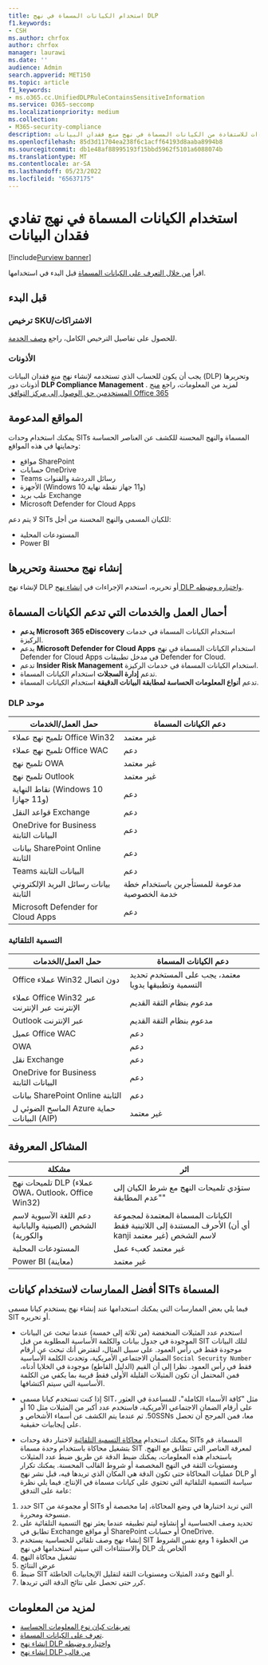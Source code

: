 ```yaml
---
title: استخدام الكيانات المسماة في نهج DLP
f1.keywords:
- CSH
ms.author: chrfox
author: chrfox
manager: laurawi
ms.date: ''
audience: Admin
search.appverid: MET150
ms.topic: article
f1_keywords:
- ms.o365.cc.UnifiedDLPRuleContainsSensitiveInformation
ms.service: O365-seccomp
ms.localizationpriority: medium
ms.collection:
- M365-security-compliance
description: استخدم هذه الإجراءات للاستفادة من الكيانات المسماة في نهج منع فقدان البيانات
ms.openlocfilehash: 85d3d11704ea238f6c1acff64193d8aaba8994b8
ms.sourcegitcommit: db1e48af88995193f15bbd5962f5101a6088074b
ms.translationtype: MT
ms.contentlocale: ar-SA
ms.lasthandoff: 05/23/2022
ms.locfileid: "65637175"
---
```

# <a name="use-named-entities-in-your-data-loss-prevention-policies"></a>استخدام الكيانات المسماة في نهج تفادي فقدان البيانات

[!include[Purview banner](../includes/purview-rebrand-banner.md)]

اقرأ [من خلال التعرف على الكيانات المسماة](named-entities-learn.md) قبل البدء في استخدامها.

## <a name="before-you-begin"></a>قبل البدء

### <a name="skusubscriptions-licensing"></a>ترخيص SKU/الاشتراكات

للحصول على تفاصيل الترخيص الكامل، راجع [وصف الخدمة](/office365/servicedescriptions/microsoft-365-service-descriptions/microsoft-365-tenantlevel-services-licensing-guidance/microsoft-365-security-compliance-licensing-guidance#information-protection-data-classification-analytics-overview-content--activity-explorer).

### <a name="permissions"></a>الأذونات

يجب أن يكون للحساب الذي تستخدمه لإنشاء نهج منع فقدان البيانات (DLP) وتحريرها أذونات دور **DLP Compliance Management** . لمزيد من المعلومات، راجع [منح المستخدمين حق الوصول إلى مركز التوافق Office 365](../security/office-365-security/grant-access-to-the-security-and-compliance-center.md)


## <a name="supported-locations"></a>المواقع المدعومة

يمكنك استخدام وحدات SITs المسماة والنهج المحسنة للكشف عن العناصر الحساسة وحمايتها في هذه المواقع:

- مواقع SharePoint
- حسابات OneDrive
- Teams رسائل الدردشة والقنوات
- الأجهزة (Windows 10 و11 جهاز نقطة نهاية)
- علب بريد Exchange
- Microsoft Defender for Cloud Apps

لا يتم دعم SITs للكيان المسمى والنهج المحسنة من أجل:

- المستودعات المحلية
- Power BI

## <a name="create-and-edit-enhanced-policies"></a>إنشاء نهج محسنة وتحريرها

لإنشاء نهج DLP أو تحريره، استخدم الإجراءات في [إنشاء نهج DLP واختباره وضبطه](create-test-tune-dlp-policy.md).

## <a name="workloads-and-services-that-support-named-entities"></a>أحمال العمل والخدمات التي تدعم الكيانات المسماة

- **يدعم Microsoft 365 eDiscovery** استخدام الكيانات المسماة في خدمات الركيزة.
- يدعم **Microsoft Defender for Cloud Apps** استخدام الكيانات المسماة في نهج Defender for Cloud Apps في مدخل تطبيقات Defender for Cloud.
- تدعم **Insider Risk Management** استخدام الكيانات المسماة في خدمات الركيزة.
- تدعم **إدارة السجلات** استخدام الكيانات المسماة.
- تدعم **أنواع المعلومات الحساسة لمطابقة البيانات الدقيقة** استخدام الكيانات المسماة.
<!--- **Communication Compliance** doesn't support the use of named entities in Exchange transport rules and data-at-rest.
- **Microsoft Information Governance** (MIG) doesn't support the use of named entities in Exchange transport rules and data-at-rest.-->
 
### <a name="unified-dlp"></a>DLP موحد

|حمل العمل/الخدمات  |دعم الكيانات المسماة  |
|---------|---------|
|تلميح نهج عملاء Office Win32    |غير معتمد  |
|تلميح نهج عملاء Office WAC    |دعم         |
|تلميح نهج OWA     |غير معتمد         |
|تلميح نهج Outlook     |غير معتمد |
|نقاط النهاية (Windows 10 و11 جهازا)     |دعم  |
|قواعد النقل Exchange     |دعم |
|OneDrive for Business البيانات الثابتة     |دعم         |
|بيانات SharePoint Online الثابتة     |دعم         |
|Teams البيانات الثابتة     |دعم         |
|بيانات رسائل البريد الإلكتروني الثابتة     |مدعومة للمستأجرين باستخدام خطة خدمة الخصوصية         |
|Microsoft Defender for Cloud Apps     |دعم         |

### <a name="autolabeling"></a>التسمية التلقائية

|حمل العمل/الخدمات |دعم الكيانات المسماة  |
|---------|---------|
|Office عملاء Win32 دون اتصال   |معتمد، يجب على المستخدم تحديد التسمية وتطبيقها يدويا |
|عملاء Office Win32 عبر الإنترنت عبر الإنترنت|مدعوم بنظام الثقة القديم |
|Outlook عبر الإنترنت   |مدعوم بنظام الثقة القديم  |
|عميل Office WAC     |دعم |
|OWA     |دعم |
|نقل Exchange     |دعم |
|OneDrive for Business البيانات الثابتة     |دعم |
|بيانات SharePoint Online الثابتة|دعم|
|الماسح الضوئي ل Azure حماية البيانات (AIP)|غير معتمد|

## <a name="known-issues"></a>المشاكل المعروفة

|مشكلة  |اثر  |
|---------|---------|
|تلميحات نهج DLP (عملاء OWA، Outlook، Office Win32)     |   ستؤدي تلميحات النهج مع شرط الكيان إلى "عدم المطابقة"      |
| دعم اللغة الآسيوية لاسم الشخص (الصينية واليابانية والكورية)    | الكيانات المسماة المعتمدة لمجموعة الأحرف المستندة إلى اللاتينية فقط (أي أن kanji غير معتمد) لاسم الشخص        |
|المستودعات المحلية    | غير معتمد كعبء عمل|
|Power BI (معاينة) | غير معتمد

<!--|Devices workload (Endpoint)     | Not supported as a workload – authoring policy with named entities will not be allowed        |-->

## <a name="best-practices-for-using-named-entity-sits"></a>أفضل الممارسات لاستخدام كيانات SITs المسماة

فيما يلي بعض الممارسات التي يمكنك استخدامها عند إنشاء نهج يستخدم كيانا مسمى SIT أو تحريره.

- استخدم عدد المثيلات المنخفضة (من ثلاثة إلى خمسة) عندما تبحث عن البيانات الموجودة في جدول بيانات والكلمة الأساسية المطلوبة من قبل SIT لتلك البيانات موجودة فقط في رأس العمود. على سبيل المثال، لنفترض أنك تبحث عن أرقام الضمان الاجتماعي الأمريكية، وتحدث الكلمة الأساسية `Social Security Number` فقط في رأس العمود. نظرا إلى أن القيم (الدليل القاطع) موجودة في الخلايا أدناه، فمن المحتمل أن تكون المثيلات القليلة الأولى فقط قريبة بما يكفي من الكلمة الأساسية التي سيتم اكتشافها.  

- إذا كنت تستخدم كيانا مسمى SIT، مثل "كافة الأسماء الكاملة"، للمساعدة في العثور على أرقام الضمان الاجتماعي الأمريكية، فاستخدم عدد أكبر من المثيلات مثل 10 أو 50. ثم عندما يتم الكشف عن أسماء الأشخاص وSSNs معا، فمن المرجح أن تحصل على إيجابيات حقيقية.

- يمكنك استخدام [محاكاة التسمية التلقائية](apply-sensitivity-label-automatically.md#learn-about-simulation-mode) لاختبار دقة وحدات SITs المسماة. قم بتشغيل محاكاة باستخدام وحدة مسماة SIT لمعرفة العناصر التي تتطابق مع النهج. باستخدام هذه المعلومات، يمكنك ضبط الدقة عن طريق ضبط عدد المثيلات ومستويات الثقة في النهج المخصصة أو شروط القالب المحسنة. يمكنك تكرار عمليات المحاكاة حتى تكون الدقة هي المكان الذي تريدها فيه، قبل نشر نهج DLP أو سياسة التسمية التلقائية التي تحتوي على كيانات مسماة في الإنتاج. فيما يلي نظرة عامة على التدفق:

1. حدد SIT أو مجموعة من SITs التي تريد اختبارها في وضع المحاكاة، إما مخصصة أو منسوخة ومحررة.
1. تحديد وصف الحساسية أو إنشاؤه ليتم تطبيقه عندما يعثر نهج التسمية التلقائية على تطابق في Exchange أو مواقع SharePoint أو حسابات OneDrive.
1. إنشاء نهج وصف تلقائي للحساسية يستخدم SIT من الخطوة 1 ومع نفس الشروط والاستثناءات التي سيتم استخدامها في نهج DLP الخاص بك
1. تشغيل محاكاة النهج
1. عرض النتائج
1. ضبط SIT أو النهج وعدد المثيلات ومستويات الثقة لتقليل الإيجابيات الخاطئة.
1. كرر حتى تحصل على نتائج الدقة التي تريدها.


## <a name="for-further-information"></a>لمزيد من المعلومات
- [تعريفات كيان نوع المعلومات الحساسة](sensitive-information-type-entity-definitions.md)
- [تعرف على الكيانات المسماة](named-entities-learn.md).
- [إنشاء نهج DLP واختباره وضبطه](create-test-tune-dlp-policy.md)
- [إنشاء نهج DLP من قالب](create-a-dlp-policy-from-a-template.md)

